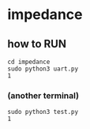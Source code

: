 # impedance

## how to RUN
    cd impedance
    sudo python3 uart.py
    1

### (another terminal)
    sudo python3 test.py
    1

<dd></dd>
